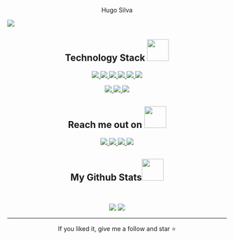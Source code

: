 

<p align="center">Hugo Silva</p>
<img src="https://raw.githubusercontent.com/leviarista/github-profile-header-generator/main/social/examples/example-2.png" />



<!-- descricao  -->


<h2 align="center">Technology Stack <img src="https://github.com/ritik307/ritik307/blob/main/images/laptop.gif" width="50"></h2>

<p align="center" >
  <a href="https://github.com/Hugoart05" target="_blank">
    <img src="https://img.shields.io/badge/JavaScript-F7DF1E?style=for-the-badge&logo=javascript&logoColor=black">
  </a>
  <a href="https://github.com/Hugoart05" target="_blank">
    <img src="https://img.shields.io/badge/Node.js-43853D?style=for-the-badge&logo=node.js&logoColor=white">
  </a>
  <a href="https://github.com/Hugoart05" target="_blank">
    <img src="https://img.shields.io/badge/HTML5-E34F26?style=for-the-badge&logo=html5&logoColor=white">
  </a>
  <a href="https://github.com/Hugoart05" target="_blank">
    <img src="https://img.shields.io/badge/CSS3-1572B6?style=for-the-badge&logo=css3&logoColor=white">
  </a>
  <a href="https://github.com/Hugoart05" target="_blank">
    <img src="https://img.shields.io/badge/Bootstrap-563D7C?style=for-the-badge&logo=bootstrap&logoColor=white">
  </a>
  <a href="https://github.com/Hugoart05" target="_blank">
    <img src="https://img.shields.io/badge/Amazon_AWS-232F3E?style=for-the-badge&logo=amazon-aws&logoColor=white">
  </a>
</p>
<p align="center">
  <a href="https://github.com/Hugoart05" target="_blank">
    <img src="https://img.shields.io/badge/Adobe%20after%20affects-CF96FD?style=for-the-badge&logo=Adobe%20after%20effects&logoColor=393665">
  </a>
  <a href="https://github.com/Hugoart05" target="_blank">
    <img src="https://img.shields.io/badge/MySQL-005C84?style=for-the-badge&logo=mysql&logoColor=white">
  </a>
  <a href="https://github.com/Hugoart05" target="_blank">
    <img src="https://img.shields.io/badge/Microsoft_Office-D83B01?style=for-the-badge&logo=microsoft-office&logoColor=white">
  </a>
</p>
<h2 align="center">
    Reach me out on 
    <img src="https://media0.giphy.com/media/jqNPzdTTxQfOgOqpO4/source.gif" width="50">
</h2>
<p align="center">
  <a href="#" target="_blank">
    <img src="https://img.shields.io/badge/-Instagram-%23E4405F?style=for-the-badge&logo=instagram&logoColor=white" target="_blank">
  </a>
  <a href="https://discord.com/users/306164435955875840" target="_blank">
      <img src="https://img.shields.io/badge/Discord-7289DA?style=for-the-badge&logo=discord&logoColor=white" target="_blank">
  </a>
  <a href="https://github.com/GusttavoHenry" target="_blank">
    <img src="https://img.shields.io/badge/GitHub-100000?style=for-the-badge&logo=github&logoColor=white" target="_blank">
  </a>
  <a href="https://www.linkedin.com/in/gustavo-henrique-375aba214/" target="_blank">
    <img src="https://img.shields.io/badge/-LinkedIn-%230077B5?style=for-the-badge&logo=linkedin&logoColor=white" target="_blank">
  </a> 
</p>

<h2 align="center">
  My Github Stats<img src="https://media.giphy.com/media/VgCDAzcKvsR6OM0uWg/giphy.gif" width="50">
</h2>
<br>

<p align="center">
   <img  src = "https://github-readme-stats.vercel.app/api?username=Hugoart05&&show_icons=true&theme=radical&line_height=27">
  <img src = "https://github-readme-stats.vercel.app/api/top-langs/?username=Hugoart05&&layout=compact&langs_count=7&theme=radical">
</p>

<hr>
<p align="center">If you liked it, give me a follow and star ⭐</p>
